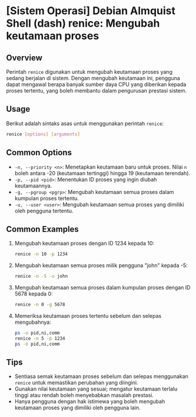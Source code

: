 # [Sistem Operasi] Debian Almquist Shell (dash) renice: Mengubah keutamaan proses

## Overview
Perintah `renice` digunakan untuk mengubah keutamaan proses yang sedang berjalan di sistem. Dengan mengubah keutamaan ini, pengguna dapat mengawal berapa banyak sumber daya CPU yang diberikan kepada proses tertentu, yang boleh membantu dalam pengurusan prestasi sistem.

## Usage
Berikut adalah sintaks asas untuk menggunakan perintah `renice`:

```bash
renice [options] [arguments]
```

## Common Options
- `-n, --priority <n>`: Menetapkan keutamaan baru untuk proses. Nilai `n` boleh antara -20 (keutamaan tertinggi) hingga 19 (keutamaan terendah).
- `-p, --pid <pid>`: Menentukan ID proses yang ingin diubah keutamaannya.
- `-g, --pgroup <pgrp>`: Mengubah keutamaan semua proses dalam kumpulan proses tertentu.
- `-u, --user <user>`: Mengubah keutamaan semua proses yang dimiliki oleh pengguna tertentu.

## Common Examples
1. Mengubah keutamaan proses dengan ID 1234 kepada 10:
   ```bash
   renice -n 10 -p 1234
   ```

2. Mengubah keutamaan semua proses milik pengguna "john" kepada -5:
   ```bash
   renice -n -5 -u john
   ```

3. Mengubah keutamaan semua proses dalam kumpulan proses dengan ID 5678 kepada 0:
   ```bash
   renice -n 0 -g 5678
   ```

4. Memeriksa keutamaan proses tertentu sebelum dan selepas mengubahnya:
   ```bash
   ps -o pid,ni,comm
   renice -n 5 -p 1234
   ps -o pid,ni,comm
   ```

## Tips
- Sentiasa semak keutamaan proses sebelum dan selepas menggunakan `renice` untuk memastikan perubahan yang diingini.
- Gunakan nilai keutamaan yang sesuai; mengatur keutamaan terlalu tinggi atau rendah boleh menyebabkan masalah prestasi.
- Hanya pengguna dengan hak istimewa yang boleh mengubah keutamaan proses yang dimiliki oleh pengguna lain.